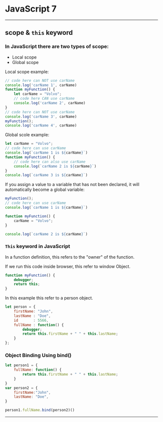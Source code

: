 # JavaScript 7

---

## scope & `this` keyword

### In JavaScript there are two types of scope:

* Local scope
* Global scope

Local scope example:
```js
// code here can NOT use carName
console.log('carName 1', carName)
function myFunction() {
    let carName = "Volvo";
    // code here CAN use carName
    console.log('carName 2', carName)
}
// code here can NOT use carName
console.log('carName 3', carName)
myFunction();
console.log('carName 4', carName)
```


Global scole example:
```js
let carName = "Volvo";
// code here can use carName
console.log(`carName 1 is ${carName}`)
function myFunction() {
    // code here can also use carName 
    console.log(`carName 2 is ${carName}`)
}
console.log(`carName 3 is ${carName}`)
```

If you assign a value to a variable that has not been declared, it will automatically become a global variable:
```js
myFunction();
// code here can use carName 
console.log(`carName 1 is ${carName}`)

function myFunction() {
    carName = "Volvo";
}

console.log(`carName 2 is ${carName}`)
```

### `This` keyword in JavaScript

In a function definition, this refers to the "owner" of the function.

If we run this code inside browser, this refer to window Object.

```js
function myFunction() {
    debugger;
    return this;
}
```

In this example this refer to a person object.

```js
let person = {
    firstName: "John",
    lastName : "Doe",
    id       : 5566,
    fullName : function() {
        debugger;
        return this.firstName + " " + this.lastName;
    }
};
```

### Object Binding Using bind()

```js
let person1 = {
    fullName: function() {
        return this.firstName + " " + this.lastName;
    }
}
var person2 = {
    firstName:"John",
    lastName: "Doe",
}

person1.fullName.bind(person2)()
```

---
